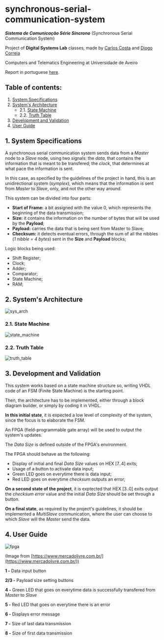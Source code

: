 # synchronous-serial-communication-system
***Sistema de Comunicação Série Síncrono*** (Synchronous Serial Communication System)

Project of **Digital Systems Lab** classes, made by [Carlos Costa](https://github.com/carlosrjpcosta) and [Diogo Correia](https://github.com/digas99)


Computers and Telematics Engineering at Universidade de Aveiro

Report in portuguese [here](/relatorio).

## Table of contents:
1. [System Specifications](#1-system-specifications)
2. [System's Architecture](#2-systems-architecture)
   * 2.1. [State Machine](#21-state-machine)
   * 2.2. [Truth Table](#22-truth-table)
3. [Development and Validation](#3-development-and-validation)
4. [User Guide](#4-user-guide)
   
## 1. System Specifications
A synchronous serial communication system sends data from a *Master* node to a *Slave* node, using two signals: the *data*, that contains the information that is meant to be transfered; the *clock*, that determines at what pace the information is sent.

In this case, as specified by the guidelines of the project in hand, this is an unidirectional system (*symplex*), which means that the information is sent from *Master* to *Slave*, only, and not the other way around. 

This system can be divided into four parts:
- **Start of Frame:** a bit assigned with the value 0, which represents the beginning of the data transmission;
- **Size:** it contains the information on the number of bytes that will be used by the **Payload**;
- **Payload:** carries the data that is being sent from Master to Slave;
- **Checksum:** it detects eventual errors, through the sum of all the nibbles (*1 nibble = 4 bytes*) sent in the **Size** and **Payload** blocks;

Logic blocks being used:
- Shift Register;
- Clock;
- Adder;
- Comparator;
- State Machine;
- RAM;

## 2. System's Architecture

![sys_arch](https://i.imgur.com/pWnNX6h.png)

### 2.1. State Machine
![state_machine](https://i.imgur.com/rdB7Ta6.png)

### 2.2. Truth Table
![truth_table](https://i.imgur.com/N26F6Mg.png)

## 3. Development and Validation
This system works based on a state machine structure so, writing VHDL code of an FSM (Finite State Machine) is the starting point.

Then, the architecture has to be implemented, either through a block diagram builder, or simply by coding it in VHDL.

**In this initial state**, it is expected a low level of complexity of the system, since the focus is to elaborate the FSM.

An FPGA (field-programmable gate array) will be used to output the system's updates.

The *Data Size* is defined outside of the FPGA's environment.

The FPGA should behave as the following:
- Display of initial and final *Data Size* values on HEX [7..4] exits;
- Usage of a button to activate data input;
- Green LED goes on everytime there is data input;
- Red LED goes on everytime *checksum* outputs an error;

**On a second state of the project**, it is exptected that HEX [3..0] exits output the *checksum error* value and the initial *Data Size* should be set through a button.

**On a final state**, as required by the project's guidelines, it should be implemented a *MultiSlave* communication, where the user can choose to which *Slave* will the *Master* send the data.

## 4. User Guide
![fpga](https://i.imgur.com/tdeiHR1.png)

(Image from [https://www.mercadolivre.com.br/](https://www.mercadolivre.com.br/))

**1 -** Data input button

**2/3 -** Payload size setting buttons

**4 -** Green LED that goes on everytime data is successfully transfered from *Master* to *Slave*

**5 -** Red LED that goes on everytime there is an error

**6 -** Displays error message

**7 -** Size of last data transmission

**8 -** Size of first data transmission
